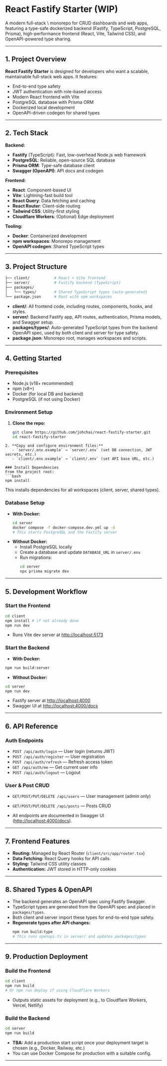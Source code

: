 # React Fastify Starter (WIP)

A modern full-stack \ monorepo for CRUD dashboards and web apps, featuring a type-safe dockerized backend (Fastify, TypeScript, PostgreSQL, Prisma), high-performance frontend (React, Vite, Tailwind CSS), and OpenAPI-powered type sharing.

---

## 1. Project Overview

**React Fastify Starter** is designed for developers who want a scalable, maintainable full-stack web apps. It features:

- End-to-end type safety
- JWT authentication with role-based access
- Modern React frontend with Vite
- PostgreSQL database with Prisma ORM
- Dockerized local development
- OpenAPI-driven codegen for shared types

---

## 2. Tech Stack

**Backend:**

- **Fastify** (TypeScript): Fast, low-overhead Node.js web framework
- **PostgreSQL**: Reliable, open-source SQL database
- **Prisma ORM**: Type-safe database client
- **Swagger (OpenAPI)**: API docs and codegen

**Frontend:**

- **React**: Component-based UI
- **Vite**: Lightning-fast build tool
- **React Query**: Data fetching and caching
- **React Router**: Client-side routing
- **Tailwind CSS**: Utility-first styling
- **Cloudflare Workers**: (Optional) Edge deployment

**Tooling:**

- **Docker**: Containerized development
- **npm workspaces**: Monorepo management
- **OpenAPI codegen**: Shared TypeScript types

---

## 3. Project Structure

```bash
├── client/           # React + Vite frontend
├── server/           # Fastify backend (TypeScript)
├── packages/
│   └── types/        # Shared TypeScript types (auto-generated)
└── package.json      # Root with npm workspaces
```

- **client/**: All frontend code, including routes, components, hooks, and styles.
- **server/**: Backend Fastify app, API routes, authentication, Prisma models, and Swagger setup.
- **packages/types/**: Auto-generated TypeScript types from the backend OpenAPI spec, used by both client and server for type safety.
- **package.json**: Monorepo root, manages workspaces and scripts.

---

## 4. Getting Started

### Prerequisites

- Node.js (v18+ recommended)
- npm (v8+)
- Docker (for local DB and backend)
- PostgreSQL (if not using Docker)

### Environment Setup

1. **Clone the repo:**
   ```bash
   git clone https://github.com/johchai/react-fastify-starter.git
   cd react-fastify-starter
   ```

````
2. **Copy and configure environment files:**
   - `server/.env.example` → `server/.env` (set DB connection, JWT secrets, etc.)
   - `client/.env.example` → `client/.env` (set API base URL, etc.)

### Install Dependencies
From the project root:
```bash
npm install
````

This installs dependencies for all workspaces (client, server, shared types).

### Database Setup

- **With Docker:**
  ```bash
  cd server
  docker compose -f docker-compose.dev.yml up -d
  # This starts PostgreSQL and the Fastify server
  ```
- **Without Docker:**
  - Install PostgreSQL locally
  - Create a database and update `DATABASE_URL` in `server/.env`
  - Run migrations:
    ```bash
    cd server
    npx prisma migrate dev
    ```

---

## 5. Development Workflow

### Start the Frontend

```bash
cd client
npm install # if not already done
npm run dev
```

- Runs Vite dev server at [http://localhost:5173](http://localhost:5173)

### Start the Backend

- **With Docker:**

```bash
npm run build:server
```

- **Without Docker:**

```bash
cd server
npm run dev
```

- Fastify server at [http://localhost:4000](http://localhost:4000)
- Swagger UI at [http://localhost:4000/docs](http://localhost:4000/docs)

---

## 6. API Reference

### Auth Endpoints

- `POST /api/auth/login` — User login (returns JWT)
- `POST /api/auth/register` — User registration
- `POST /api/auth/refresh` — Refresh access token
- `GET /api/auth/me` — Get current user info
- `POST /api/auth/logout` — Logout

### User & Post CRUD

- `GET/POST/PUT/DELETE /api/users` — User management (admin only)
- `GET/POST/PUT/DELETE /api/posts` — Posts CRUD

- All endpoints are documented in Swagger UI ([http://localhost:4000/docs](http://localhost:4000/docs)).

---

## 7. Frontend Features

- **Routing:** Managed by React Router (`client/src/app/router.tsx`)
- **Data Fetching:** React Query hooks for API calls
- **Styling:** Tailwind CSS utility classes
- **Authentication:** JWT stored in HTTP-only cookies

---

## 8. Shared Types & OpenAPI

- The backend generates an OpenAPI spec using Fastify Swagger.
- TypeScript types are generated from the OpenAPI spec and placed in `packages/types`.
- Both client and server import these types for end-to-end type safety.
- **Regenerate types after API changes:**
  ```bash
  npm run build:type
  # This runs openapi-ts in server/ and updates packages/types
  ```

---

## 9. Production Deployment

### Build the Frontend

```bash
cd client
npm run build
# Or npm run deploy if using Cloudflare Workers
```

- Outputs static assets for deployment (e.g., to Cloudflare Workers, Vercel, Netlify)

### Build the Backend

```bash
cd server
npm run build
```

- **TBA:** Add a production start script once your deployment target is chosen (e.g., Docker, Railway, etc.)
- You can use Docker Compose for production with a suitable config.

---
